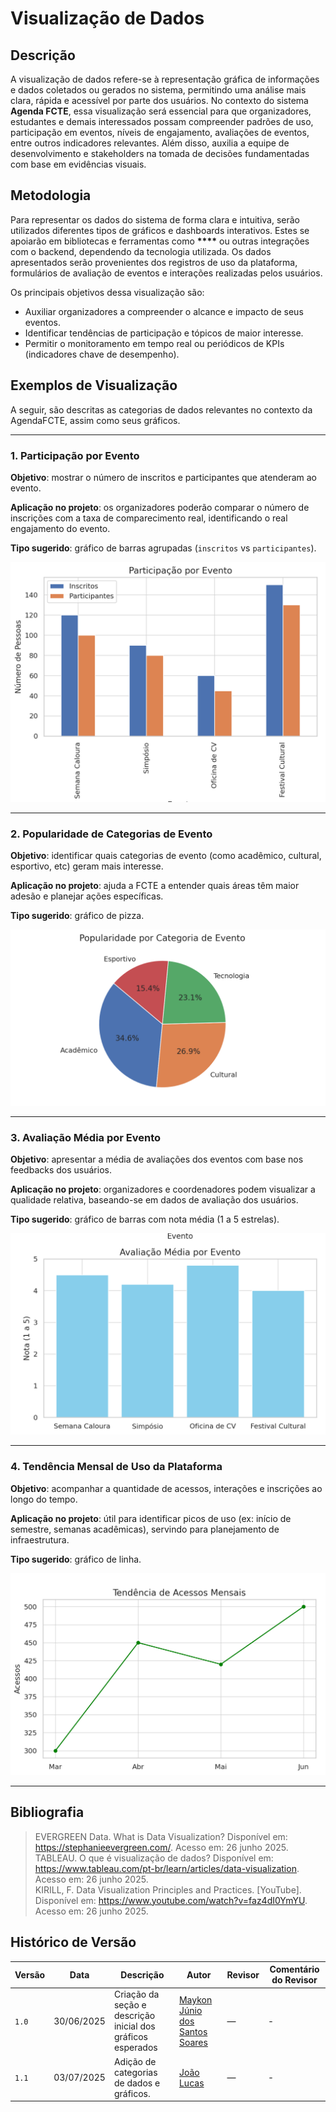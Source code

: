 ﻿# Visualização de Dados

## Descrição

A visualização de dados refere-se à representação gráfica de informações e dados coletados ou gerados no sistema, permitindo uma análise mais clara, rápida e acessível por parte dos usuários. No contexto do sistema **Agenda FCTE**, essa visualização será essencial para que organizadores, estudantes e demais interessados possam compreender padrões de uso, participação em eventos, níveis de engajamento, avaliações de eventos, entre outros indicadores relevantes. Além disso, auxilia a equipe de desenvolvimento e stakeholders na tomada de decisões fundamentadas com base em evidências visuais.

## Metodologia

Para representar os dados do sistema de forma clara e intuitiva, serão utilizados diferentes tipos de gráficos e dashboards interativos. Estes se apoiarão em bibliotecas e ferramentas como **\*\*\*\*** ou outras integrações com o backend, dependendo da tecnologia utilizada. Os dados apresentados serão provenientes dos registros de uso da plataforma, formulários de avaliação de eventos e interações realizadas pelos usuários.

Os principais objetivos dessa visualização são:

- Auxiliar organizadores a compreender o alcance e impacto de seus eventos.
- Identificar tendências de participação e tópicos de maior interesse.
- Permitir o monitoramento em tempo real ou periódicos de KPIs (indicadores chave de desempenho).

## Exemplos de Visualização

A seguir, são descritas as categorias de dados relevantes no contexto da AgendaFCTE, assim como seus gráficos.

---

### 1. Participação por Evento

**Objetivo**: mostrar o número de inscritos e participantes que atenderam ao evento.

**Aplicação no projeto**: os organizadores poderão comparar o número de inscrições com a taxa de comparecimento real, identificando o real engajamento do evento.

**Tipo sugerido**: gráfico de barras agrupadas (`inscritos` vs `participantes`).

![Gráfico de Participação por Evento](../assets/vizualizacaoDeDados/vizudados1.png)

---

### 2. Popularidade de Categorias de Evento

**Objetivo**: identificar quais categorias de evento (como acadêmico, cultural, esportivo, etc) geram mais interesse.

**Aplicação no projeto**: ajuda a FCTE a entender quais áreas têm maior adesão e planejar ações específicas.

**Tipo sugerido**: gráfico de pizza.

![Gráfico de Popularidade por Categoria](../assets/vizualizacaoDeDados/vizudados2.png)

---

### 3. Avaliação Média por Evento

**Objetivo**: apresentar a média de avaliações dos eventos com base nos feedbacks dos usuários.

**Aplicação no projeto**: organizadores e coordenadores podem visualizar a qualidade relativa, baseando-se em dados de avaliação dos usuários.

**Tipo sugerido**: gráfico de barras com nota média (1 a 5 estrelas).

![Gráfico de Avaliação Média por Evento](../assets/vizualizacaoDeDados/vizudados3.png)

---

### 4. Tendência Mensal de Uso da Plataforma

**Objetivo**: acompanhar a quantidade de acessos, interações e inscrições ao longo do tempo.

**Aplicação no projeto**: útil para identificar picos de uso (ex: início de semestre, semanas acadêmicas), servindo para planejamento de infraestrutura.

**Tipo sugerido**: gráfico de linha.

![Gráfico de Tendência de Acessos Mensais](../assets/vizualizacaoDeDados/vizudados4.png)

---



## Bibliografia

> EVERGREEN Data. What is Data Visualization? Disponível em: https://stephanieevergreen.com/. Acesso em: 26 junho 2025.  
> TABLEAU. O que é visualização de dados? Disponível em: https://www.tableau.com/pt-br/learn/articles/data-visualization. Acesso em: 26 junho 2025.  
> KIRILL, F. Data Visualization Principles and Practices. [YouTube]. Disponível em: https://www.youtube.com/watch?v=faz4dI0YmYU. Acesso em: 26 junho 2025.

## Histórico de Versão

| Versão | Data       | Descrição                                                   | Autor                                                           | Revisor | Comentário do Revisor |
| ------ | ---------- | ----------------------------------------------------------- | --------------------------------------------------------------- | ------- | --------------------- |
| `1.0`  | 30/06/2025 | Criação da seção e descrição inicial dos gráficos esperados | [Maykon Júnio dos Santos Soares](https://github.com/maykonjuso) | —       | -                     |
| `1.1`  | 03/07/2025 | Adição de categorias de dados e gráficos. | [João Lucas](https://github.com/joaolucas102) | —       | -                     |
